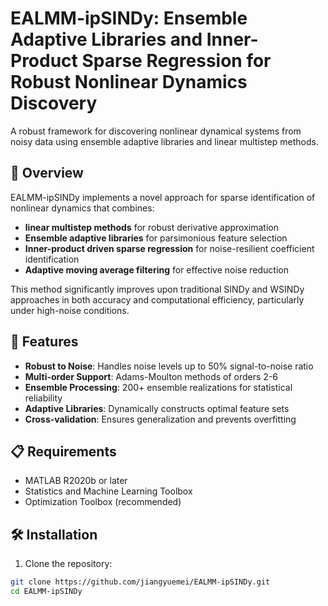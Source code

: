 # EALMM-ipSINDy: Ensemble Adaptive Libraries and Inner-Product Sparse Regression for Robust Nonlinear Dynamics Discovery

A robust framework for discovering nonlinear dynamical systems from noisy data using ensemble adaptive libraries and linear multistep methods.

## 🌟 Overview

EALMM-ipSINDy implements a novel approach for sparse identification of nonlinear dynamics that combines:

- **linear multistep methods** for robust derivative approximation
- **Ensemble adaptive libraries** for parsimonious feature selection  
- **Inner-product driven sparse regression** for noise-resilient coefficient identification
- **Adaptive moving average filtering** for effective noise reduction

This method significantly improves upon traditional SINDy and WSINDy approaches in both accuracy and computational efficiency, particularly under high-noise conditions.

## 🚀 Features

- **Robust to Noise**: Handles noise levels up to 50% signal-to-noise ratio
- **Multi-order Support**: Adams-Moulton methods of orders 2-6
- **Ensemble Processing**: 200+ ensemble realizations for statistical reliability
- **Adaptive Libraries**: Dynamically constructs optimal feature sets
- **Cross-validation**: Ensures generalization and prevents overfitting

## 📋 Requirements

- MATLAB R2020b or later
- Statistics and Machine Learning Toolbox
- Optimization Toolbox (recommended)

## 🛠 Installation

1. Clone the repository:
```bash
git clone https://github.com/jiangyuemei/EALMM-ipSINDy.git
cd EALMM-ipSINDy
